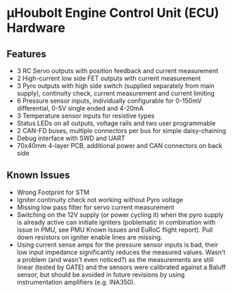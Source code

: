 # µHoubolt Engine Control Unit (ECU) Hardware

## Features
- 3 RC Servo outputs with position feedback and current measurement
- 2 High-current low side FET outputs with current measurement
- 3 Pyro outputs with high side switch (supplied separately from main supply), continuity check, current measurement and current limiting
- 6 Pressure sensor inputs, individually configurable for 0-150mV differential, 0-5V single ended and 4-20mA
- 3 Temperature sensor inputs for resistive types
- Status LEDs on all outputs, voltage rails and two user programmable
- 2 CAN-FD buses, multiple connectors per bus for simple daisy-chaining
- Debug interface with SWD and UART
- 70x40mm 4-layer PCB, additional power and CAN connectors on back side

## Known Issues
- Wrong Footprint for STM
- Igniter continuity check not working without Pyro voltage
- Missing low pass filter for servo current measurement
- Switching on the 12V supply (or power cycling it) when the pyro supply is already active can initiate igniters (poblematic in combination with issue in PMU, see PMU Known Issues and EuRoC flight report). Pull down resistors on igniter enable lines are missing.
- Using current sense amps for the pressure sensor inputs is bad, their low input impedance significantly reduces the measured values. Wasn't a problem (and wasn't even noticed?) as the measurements are still linear (tested by GATE) and the sensors were calibrated against a Baluff sensor, but should be avoided in future revisions by using instrumentation amplifiers (e.g. INA350).
